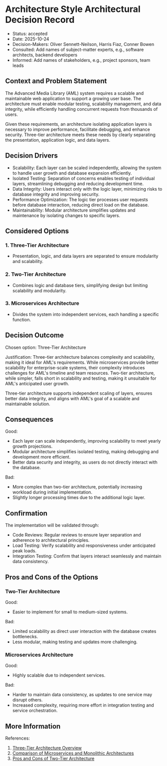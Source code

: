 # Architecture Style Architectural Decision Record

* Status: accepted
* Date: 2025-10-24
* Decision-Makers: Oliver Sennett-Neilson, Harris Fiaz, Conner Bowen
* Consulted: Add names of subject-matter experts, e.g., software architects, backend developers
* Informed: Add names of stakeholders, e.g., project sponsors, team leads

## Context and Problem Statement

The Advanced Media Library (AML) system requires a scalable and maintainable web application to support a growing user base. The architecture must enable modular testing, scalability management, and data integrity, while efficiently handling concurrent requests from thousands of users.

Given these requirements, an architecture isolating application layers is necessary to improve performance, facilitate debugging, and enhance security. Three-tier architecture meets these needs by clearly separating the presentation, application logic, and data layers.

## Decision Drivers

* Scalability: Each layer can be scaled independently, allowing the system to handle user growth and database expansion efficiently.
* Isolated Testing: Separation of concerns enables testing of individual layers, streamlining debugging and reducing development time.
* Data Integrity: Users interact only with the logic layer, minimizing risks to database integrity and improving security.
* Performance Optimization: The logic tier processes user requests before database interaction, reducing direct load on the database.
* Maintainability: Modular architecture simplifies updates and maintenance by isolating changes to specific layers.

## Considered Options

### 1. Three-Tier Architecture
* Presentation, logic, and data layers are separated to ensure modularity and scalability.

### 2. Two-Tier Architecture
* Combines logic and database tiers, simplifying design but limiting scalability and modularity.

### 3. Microservices Architecture
* Divides the system into independent services, each handling a specific function.

## Decision Outcome

Chosen option: Three-Tier Architecture

Justification:
Three-tier architecture balances complexity and scalability, making it ideal for AML's requirements. While microservices provide better scalability for enterprise-scale systems, their complexity introduces challenges for AML's timeline and team resources. Two-tier architecture, while simpler, falls short in scalability and testing, making it unsuitable for AML's anticipated user growth.

Three-tier architecture supports independent scaling of layers, ensures better data integrity, and aligns with AML's goal of a scalable and maintainable solution.

## Consequences

Good:
* Each layer can scale independently, improving scalability to meet yearly growth projections.
* Modular architecture simplifies isolated testing, making debugging and development more efficient.
* Better data security and integrity, as users do not directly interact with the database.

Bad:
* More complex than two-tier architecture, potentially increasing workload during initial implementation.
* Slightly longer processing times due to the additional logic layer.

## Confirmation

The implementation will be validated through:
* Code Reviews: Regular reviews to ensure layer separation and adherence to architectural principles.
* Load Testing: Verify scalability and responsiveness under anticipated peak loads.
* Integration Testing: Confirm that layers interact seamlessly and maintain data consistency.

## Pros and Cons of the Options

### Two-Tier Architecture
Good:
* Easier to implement for small to medium-sized systems.

Bad:
* Limited scalability as direct user interaction with the database creates bottlenecks.
* Less modular, making testing and updates more challenging.

### Microservices Architecture
Good:
* Highly scalable due to independent services.

Bad:
* Harder to maintain data consistency, as updates to one service may disrupt others.
* Increased complexity, requiring more effort in integration testing and service orchestration.

## More Information

References:
1. [Three-Tier Architecture Overview](https://docs.aws.amazon.com/whitepapers/latest/serverless-multi-tier-architectures-api-gateway-lambda/three-tier-architecture-overview.html)
2. [Comparison of Microservices and Monolithic Architectures](https://www.atlassian.com/microservices/microservices-architecture/microservices-vs-monolith)
3. [Pros and Cons of Two-Tier Architecture](https://www.geeksforgeeks.org/difference-between-two-tier-and-three-tier-database-architecture/)